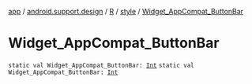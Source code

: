 [app](../../../index.md) / [android.support.design](../../index.md) / [R](../index.md) / [style](index.md) / [Widget_AppCompat_ButtonBar](./-widget_-app-compat_-button-bar.md)

# Widget_AppCompat_ButtonBar

`static val Widget_AppCompat_ButtonBar: `[`Int`](https://kotlinlang.org/api/latest/jvm/stdlib/kotlin/-int/index.html)
`static val Widget_AppCompat_ButtonBar: `[`Int`](https://kotlinlang.org/api/latest/jvm/stdlib/kotlin/-int/index.html)